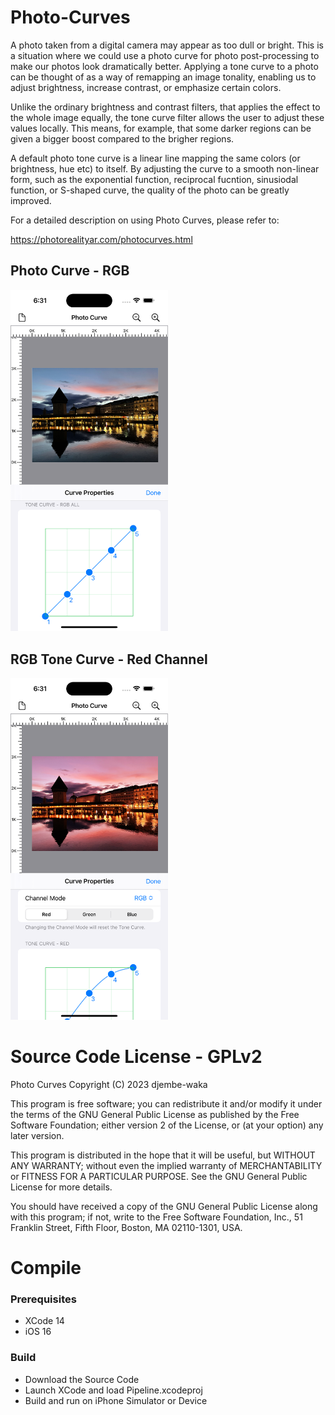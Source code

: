 # Photo-Curves

A photo taken from a digital camera may appear as too dull or bright. This is a situation where we could use a photo curve for photo post-processing to make our photos look dramatically better. Applying a tone curve to a photo can be thought of as a way of remapping an image tonality, enabling us to adjust brightness, increase contrast, or emphasize certain colors. 

Unlike the ordinary brightness and contrast filters, that applies the effect to the whole image equally, the tone curve filter allows the user to adjust these values locally. This means, for example, that some darker regions can be given a bigger boost compared to the brigher regions. 

A default photo tone curve is a linear line mapping the same colors (or brightness, hue etc) to itself. By adjusting the curve to a smooth non-linear form, such as the exponential function, reciprocal fucntion, sinusiodal function, or S-shaped curve, the quality of the photo can be greatly improved. 

For a detailed description on using Photo Curves, please refer to:

https://photorealityar.com/photocurves.html

## Photo Curve - RGB

<img src=images/PhotoCurves.png width="50%" height="50%">

## RGB Tone Curve - Red Channel

<img src=images/ToneCurves.png width="50%" height="50%">

# Source Code License - GPLv2

Photo Curves
Copyright (C) 2023 djembe-waka 

This program is free software; you can redistribute it and/or
modify it under the terms of the GNU General Public License
as published by the Free Software Foundation; either version 2
of the License, or (at your option) any later version.

This program is distributed in the hope that it will be useful,
but WITHOUT ANY WARRANTY; without even the implied warranty of
MERCHANTABILITY or FITNESS FOR A PARTICULAR PURPOSE.  See the
GNU General Public License for more details.

You should have received a copy of the GNU General Public License
along with this program; if not, write to the Free Software
Foundation, Inc., 51 Franklin Street, Fifth Floor, Boston, MA  02110-1301, USA.

# Compile

### Prerequisites

* XCode 14
* iOS 16

### Build

* Download the Source Code
* Launch XCode and load Pipeline.xcodeproj 
* Build and run on iPhone Simulator or Device
